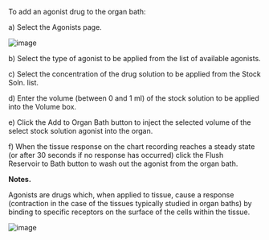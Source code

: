To add an agonist drug to the organ bath:

a) Select the Agonists page.

![image](https://user-images.githubusercontent.com/3098042/88389699-e2206980-cdae-11ea-850a-06e09ba52649.png)

b) Select the type of agonist to be applied from the list of available agonists.

c) Select the concentration of the drug solution to be applied from the Stock Soln. list.

d) Enter the volume (between 0 and 1 ml) of the stock solution to be applied into the Volume box.

e) Click the Add to Organ Bath button to inject the selected volume of the select stock solution agonist into the organ.

f) When the tissue response on the chart recording reaches a steady state (or after 30 seconds if no response has occurred) click the Flush Reservoir to Bath button to wash out the agonist from the organ bath.

**Notes.**
 
Agonists are drugs which, when applied to tissue, cause a response (contraction in the case of the tissues typically studied in organ baths) by binding to specific receptors on the surface of the cells within the tissue.

![image](https://user-images.githubusercontent.com/3098042/88389730-ee0c2b80-cdae-11ea-91fd-b3c806348682.png)
